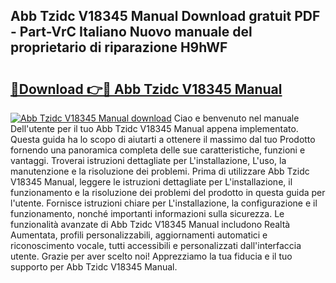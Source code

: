 ## Abb Tzidc V18345 Manual Download gratuit PDF - Part-VrC Italiano Nuovo manuale del proprietario di riparazione H9hWF

# <h2><a href="http://dfdnwxc.blite.top/?on=Abb+Tzidc+V18345+Manual">🔗Download 👉🔴 Abb Tzidc V18345 Manual</a></h2>

[![Abb Tzidc V18345 Manual download](https://i.imgur.com/lujVjoI.png)](http://dfdnwxc.blite.top/?on=Abb+Tzidc+V18345+Manual)
Ciao e benvenuto nel manuale Dell'utente per il tuo Abb Tzidc V18345 Manual appena implementato. Questa guida ha lo scopo di aiutarti a ottenere il massimo dal tuo Prodotto fornendo una panoramica completa delle sue caratteristiche, funzioni e vantaggi. Troverai istruzioni dettagliate per L'installazione, L'uso, la manutenzione e la risoluzione dei problemi. Prima di utilizzare Abb Tzidc V18345 Manual, leggere le istruzioni dettagliate per L'installazione, il funzionamento e la risoluzione dei problemi del prodotto in questa guida per l'utente. Fornisce istruzioni chiare per L'installazione, la configurazione e il funzionamento, nonché importanti informazioni sulla sicurezza. Le funzionalità avanzate di Abb Tzidc V18345 Manual includono Realtà Aumentata, profili personalizzabili, aggiornamenti automatici e riconoscimento vocale, tutti accessibili e personalizzati dall'interfaccia utente. Grazie per aver scelto noi! Apprezziamo la tua fiducia e il tuo supporto per Abb Tzidc V18345 Manual.
